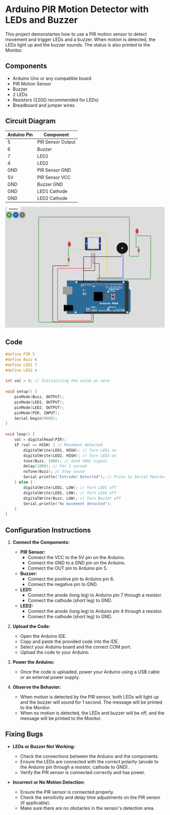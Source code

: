 
# Arduino PIR Motion Detector with LEDs and Buzzer

This project demonstartes how to use a PIR motion sensor to detect movement and trigger LEDs and a buzzer. When motion is detected, the LEDs light up and the buzzer sounds. The status is also printed to the Monitor.

## Components

- Arduino Uno or any compatible board
- PIR Motion Sensor
- Buzzer
- 2 LEDs
- Resistors (220Ω recommended for LEDs)
- Breadboard and jumper wires

## Circuit Diagram

| Arduino Pin | Component         |
|-------------|-------------------|
| 5           | PIR Sensor Output |
| 6           | Buzzer            |
| 7           | LED1              |
| 4           | LED2              |
| GND         | PIR Sensor GND    |
| 5V          | PIR Sensor VCC    |
| GND         | Buzzer GND        |
| GND         | LED1 Cathode      |
| GND         | LED2 Cathode      |

![Schematics](https://github.com/swalehmwadime/IOT-Arduino-Sample-projects/blob/main/Projects/PIR_LED_buzzer/Passive%20Infrared.png)
## Code

```cpp
#define PIR 5
#define Buzz 6
#define LED1 7
#define LED2 4

int val = 0; // Initializing the value as zero

void setup() {
    pinMode(Buzz, OUTPUT);
    pinMode(LED1, OUTPUT);
    pinMode(LED2, OUTPUT);
    pinMode(PIR, INPUT);
    Serial.begin(9600);
}

void loop() {
    val = digitalRead(PIR);
    if (val == HIGH) { // Movement detected
        digitalWrite(LED1, HIGH); // Turn LED1 on
        digitalWrite(LED2, HIGH); // Turn LED2 on
        tone(Buzz, 1000); // Send 1KHz signal
        delay(1000); // For 1 second
        noTone(Buzz); // Stop sound
        Serial.println("Intruder Detected"); // Print to Serial Monitor
    } else {
        digitalWrite(LED1, LOW); // Turn LED1 off
        digitalWrite(LED2, LOW); // Turn LED2 off
        digitalWrite(Buzz, LOW); // Turn Buzzer off
        Serial.println("No movement detected");
    }
}
```

## Configuration Instructions

1. **Connect the Components:**
   - **PIR Sensor:**
     - Connect the VCC to the 5V pin on the Arduino.
     - Connect the GND to a GND pin on the Arduino.
     - Connect the OUT pin to Arduino pin 5.
   - **Buzzer:**
     - Connect the positive pin to Arduino pin 6.
     - Connect the negative pin to GND.
   - **LED1:**
     - Connect the anode (long leg) to Arduino pin 7 through a resistor.
     - Connect the cathode (short leg) to GND.
   - **LED2:**
     - Connect the anode (long leg) to Arduino pin 4 through a resistor.
     - Connect the cathode (short leg) to GND.

2. **Upload the Code:**
   - Open the Arduino IDE.
   - Copy and paste the provided code into the IDE.
   - Select your Arduino board and the correct COM port.
   - Upload the code to your Arduino.

3. **Power the Arduino:**
   - Once the code is uploaded, power your Arduino using a USB cable or an external power supply.

4. **Observe the Behavior:**
   - When motion is detected by the PIR sensor, both LEDs will light up and the buzzer will sound for 1 second. The message  will be printed to the Monitor.
   - When no motion is detected, the LEDs and buzzer will be off, and the message  will be printed to the  Monitor.

## Fixing Bugs

- **LEDs or Buzzer Not Working:**
  - Check the connections between the Arduino and the components.
  - Ensure the LEDs are connected with the correct polarity (anode to the Arduino pin through a resistor, cathode to GND).
  - Verify the PIR sensor is connected correctly and has power.

- **Incorrect or No Motion Detection:**
  - Ensure the PIR sensor is connected properly.
  - Check the sensitivity and delay time adjustments on the PIR sensor (if applicable).
  - Make sure there are no obstacles in the sensor's detection area.


